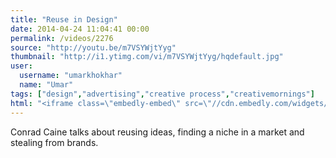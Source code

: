 ```yaml
---
title: "Reuse in Design"
date: 2014-04-24 11:04:41 00:00
permalink: /videos/2276
source: "http://youtu.be/m7VSYWjtYyg"
thumbnail: "http://i1.ytimg.com/vi/m7VSYWjtYyg/hqdefault.jpg"
user:
  username: "umarkhokhar"
  name: "Umar"
tags: ["design","advertising","creative process","creativemornings"]
html: "<iframe class=\"embedly-embed\" src=\"//cdn.embedly.com/widgets/media.html?src=http%3A%2F%2Fwww.youtube.com%2Fembed%2Fm7VSYWjtYyg%3Fwmode%3Dtransparent%26feature%3Doembed&wmode=transparent&url=http%3A%2F%2Fwww.youtube.com%2Fwatch%3Fv%3Dm7VSYWjtYyg&image=http%3A%2F%2Fi1.ytimg.com%2Fvi%2Fm7VSYWjtYyg%2Fhqdefault.jpg&key=daaebf4d9cdd46779200162d0ca86e20&type=text%2Fhtml&schema=youtube\" width=\"854\" height=\"480\" scrolling=\"no\" frameborder=\"0\" allowfullscreen></iframe>"
---
```


Conrad Caine talks about reusing ideas, finding a niche in a market and stealing from brands.
